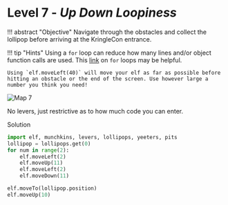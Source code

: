 # Level 7 - *Up Down Loopiness*

!!! abstract "Objective"
    Navigate through the obstacles and collect the lollipop before arriving at the KringleCon entrance.

!!! tip "Hints"
    Using a `for` loop can reduce how many lines and/or object function calls are used. This [link](https://www.freecodecamp.org/news/the-python-guide-for-beginners/#forloops) on `for` loops may be helpful.

    Using `elf.moveLeft(40)` will move your elf as far as possible before hitting an obstacle or the end of the screen. Use however large a number you think you need!

![Map 7](/img/term_tec/img9.png)

No levers, just restrictive as to how much code you can enter.

Solution
```python
import elf, munchkins, levers, lollipops, yeeters, pits
lollipop = lollipops.get(0)
for num in range(2):
    elf.moveLeft(2)
    elf.moveUp(11)
    elf.moveLeft(2)
    elf.moveDown(11)

elf.moveTo(lollipop.position)
elf.moveUp(10)
```
